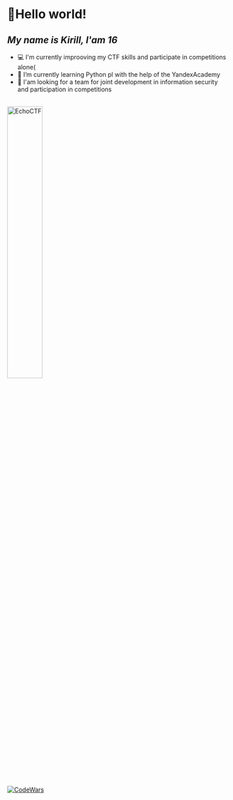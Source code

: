 # 👋Hello world!
## _My name is Kirill, I'am 16_



- 💻 I'm сurrently improoving my CTF skills and participate in competitions alone(
- 🌱 I’m currently learning Python pl with the help of the YandexAcademy
- 👯 I'am looking for a team for joint development in information security and participation in competitions

<a href="https://tryhackme.com/p/moznoporusski">
  <script src="https://tryhackme.com/badge/1688651"></script>
</a>
</br>
<a href="https://echoctf.red/profile/1428820">
 <img width="40%" src="https://echoctf.red/profile/1428820/badge" alt="EchoCTF">
</a>
</br>
<a href="https://www.codewars.com/users/moznoporusski">
 <img src="https://www.codewars.com/users/moznoporusski/badges/micro" alt="CodeWars">
</a>


